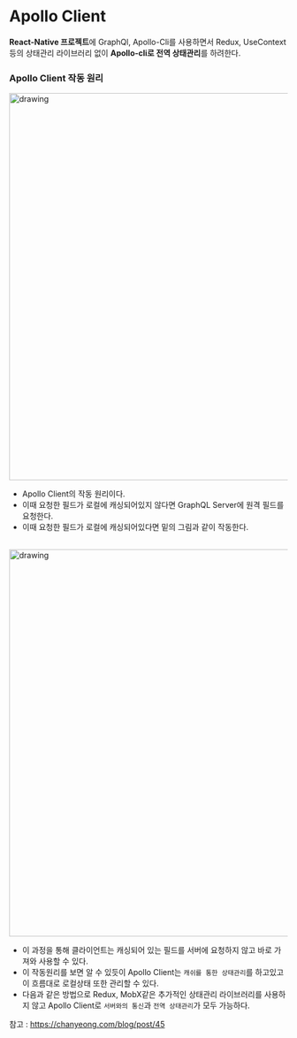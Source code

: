 # Apollo Client

**React-Native 프로젝트**에 GraphQl, Apollo-Cli를 사용하면서 Redux, UseContext 등의 상태관리 라이브러리 없이 **Apollo-cli로 전역 상태관리**를 하려한다.

### Apollo Client 작동 원리

<img src="https://user-images.githubusercontent.com/60416187/128115774-5d9c188b-5d02-4633-9af3-5d7ef8fdf3f1.png" alt="drawing" width="700"/>

- Apollo Client의 작동 원리이다.
- 이때 요청한 필드가 로컬에 캐싱되어있지 않다면 GraphQL Server에 원격 필드를 요청한다.
- 이때 요청한 필드가 로컬에 캐싱되어있다면 밑의 그림과 같이 작동한다.

<br>

<img src="https://user-images.githubusercontent.com/60416187/128116150-bdca73b4-5cc8-4e9d-9a3c-d56088be9f1a.png" alt="drawing" width="700"/>

- 이 과정을 통해 클라이언트는 캐싱되어 있는 필드를 서버에 요청하지 않고 바로 가져와 사용할 수 있다.
- 이 작동원리를 보면 알 수 있듯이 Apollo Client는 `캐쉬를 통한 상태관리`를 하고있고 이 흐름대로 로컬상태 또한 관리할 수 있다.
- 다음과 같은 방법으로 Redux, MobX같은 추가적인 상태관리 라이브러리를 사용하지 않고 Apollo Client로 `서버와의 통신`과 `전역 상태관리`가 모두 가능하다.

참고 : https://chanyeong.com/blog/post/45
